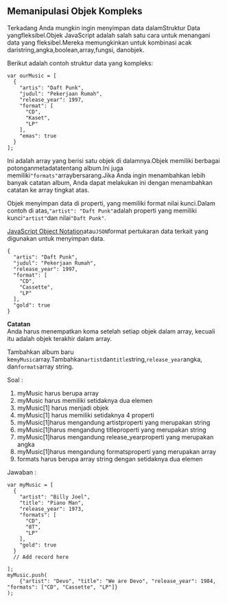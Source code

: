 ## Memanipulasi Objek Kompleks

Terkadang Anda mungkin ingin menyimpan data dalamStruktur Data yangfleksibel.Objek JavaScript adalah salah satu cara untuk menangani data yang fleksibel.Mereka memungkinkan untuk kombinasi acak daristring,angka,boolean,array,fungsi, danobjek.

Berikut adalah contoh struktur data yang kompleks:

```
var ourMusic = [ 
  { 
    "artis": "Daft Punk", 
    "judul": "Pekerjaan Rumah", 
    "release_year": 1997, 
    "format": [ 
      "CD", 
      "Kaset", 
      "LP" 
    ], 
    "emas": true 
  } 
];
```

Ini adalah array yang berisi satu objek di dalamnya.Objek memiliki berbagai potonganmetadatatentang album.Ini juga memiliki`"formats"`arraybersarang.Jika Anda ingin menambahkan lebih banyak catatan album, Anda dapat melakukan ini dengan menambahkan catatan ke array tingkat atas.

Objek menyimpan data di properti, yang memiliki format nilai kunci.Dalam contoh di atas,`"artist": "Daft Punk"`adalah properti yang memiliki kunci`"artist"`dan nilai`"Daft Punk"`.

[JavaScript Object Notation](http://www.json.org/)atau`JSON`format pertukaran data terkait yang digunakan untuk menyimpan data.

```
{ 
  "artis": "Daft Punk", 
  "judul": "Pekerjaan Rumah", 
  "release_year": 1997, 
  "format": [ 
    "CD", 
    "Cassette", 
    "LP" 
  ], 
  "gold": true 
}
```

**Catatan**  
Anda harus menempatkan koma setelah setiap objek dalam array, kecuali itu adalah objek terakhir dalam array.

Tambahkan album baru ke`myMusic`array.Tambahkan`artist`dan`title`string,`release_year`angka, dan`formats`array string.

Soal :

1. myMusic harus berupa array
2. myMusic harus memiliki setidaknya dua elemen
3. myMusic\[1\] harus menjadi objek
4. myMusic\[1\] harus memiliki setidaknya 4 properti
5. myMusic\[1\]harus mengandung artistproperti yang merupakan string
6. myMusic\[1\]harus mengandung titleproperti yang merupakan string
7. myMusic\[1\]harus mengandung release\_yearproperti yang merupakan angka
8. myMusic\[1\]harus mengandung formatsproperti yang merupakan array
9. formats harus berupa array string dengan setidaknya dua elemen

Jawaban :

```
var myMusic = [
  {
    "artist": "Billy Joel",
    "title": "Piano Man",
    "release_year": 1973,
    "formats": [ 
      "CD",
      "8T",
      "LP"
    ],
    "gold": true
  }
  // Add record here
  
];
myMusic.push(
    {"artist": "Devo", "title": "We are Devo", "release_year": 1984, "formats": ["CD", "Cassette", "LP"]}
);
```



